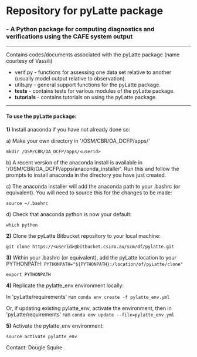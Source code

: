 # **Repository for pyLatte package** #
### - A Python package for computing diagnostics and verifications using the CAFE system output 

--------------------------
Contains codes/documents associated with the pyLatte package (name courtesy of Vassili)
* verif.py - functions for assessing one data set relative to another (usually model output relative to observation).
* utils.py - general support functions for the pyLatte package. 
* **tests** - contains tests for various modules of the pyLatte package.
* **tutorials** - contains tutorials on using the pyLatte package.

--------------------------
#### To use the pyLatte package:
**1)** Install anaconda if you have not already done so:

a) Make your own directory in '/OSM/CBR/OA_DCFP/apps/'

`mkdir /OSM/CBR/OA_DCFP/apps/<userid>`

b) A recent version of the anaconda install is available in '/OSM/CBR/OA_DCFP/apps/anaconda_installer'. Run this and follow the prompts to install anaconda in the directory you have just created.

c) The anaconda installer will add the anaconda path to your .bashrc (or equivalent). You will need to source this for the changes to be made:

`source ~/.bashrc`

d) Check that anaconda python is now your default:

`which python`

**2)**   Clone the pyLatte Bitbucket repository to your local machine: 
 
`git clone https://<userid>@bitbucket.csiro.au/scm/df/pylatte.git`
 
**3)**   Within your .bashrc (or equivalent), add the pyLatte location to your PYTHONPATH:
`PYTHONPATH="${PYTHONPATH}:/location/of/pyLatte/clone"`

`export PYTHONPATH`
 
**4)**   Replicate the pylatte_env environment locally:

In 'pyLatte/requirements' run `conda env create -f pylatte_env.yml`

Or, if updating existing pylatte_env, activate the environment, then in 'pyLatte/requirements' run `conda env update --file=pylatte_env.yml`

**5)**   Activate the pylatte_env environment:

`source activate pylatte_env`

Contact: Dougie Squire

